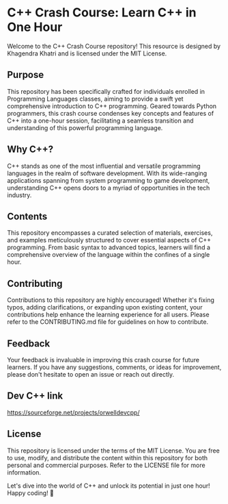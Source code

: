# C++ Crash Course: Learn C++ in One Hour

Welcome to the C++ Crash Course repository! This resource is designed by Khagendra Khatri and is licensed under the MIT License.

## Purpose
This repository has been specifically crafted for individuals enrolled in Programming Languages classes, aiming to provide a swift yet comprehensive introduction to C++ programming. Geared towards Python programmers, this crash course condenses key concepts and features of C++ into a one-hour session, facilitating a seamless transition and understanding of this powerful programming language.

## Why C++?
C++ stands as one of the most influential and versatile programming languages in the realm of software development. With its wide-ranging applications spanning from system programming to game development, understanding C++ opens doors to a myriad of opportunities in the tech industry.

## Contents
This repository encompasses a curated selection of materials, exercises, and examples meticulously structured to cover essential aspects of C++ programming. From basic syntax to advanced topics, learners will find a comprehensive overview of the language within the confines of a single hour.

## Contributing
Contributions to this repository are highly encouraged! Whether it's fixing typos, adding clarifications, or expanding upon existing content, your contributions help enhance the learning experience for all users. Please refer to the CONTRIBUTING.md file for guidelines on how to contribute.

## Feedback
Your feedback is invaluable in improving this crash course for future learners. If you have any suggestions, comments, or ideas for improvement, please don't hesitate to open an issue or reach out directly.

## Dev C++ link
https://sourceforge.net/projects/orwelldevcpp/

## License
This repository is licensed under the terms of the MIT License. You are free to use, modify, and distribute the content within this repository for both personal and commercial purposes. Refer to the LICENSE file for more information.

Let's dive into the world of C++ and unlock its potential in just one hour! Happy coding! 🚀
